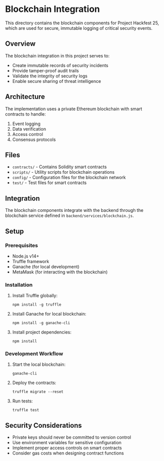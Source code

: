 # Blockchain Integration

This directory contains the blockchain components for Project Hackfest 25, which are used for secure, immutable logging of critical security events.

## Overview

The blockchain integration in this project serves to:
- Create immutable records of security incidents
- Provide tamper-proof audit trails
- Validate the integrity of security logs
- Enable secure sharing of threat intelligence

## Architecture

The implementation uses a private Ethereum blockchain with smart contracts to handle:
1. Event logging
2. Data verification
3. Access control
4. Consensus protocols

## Files

- `contracts/` - Contains Solidity smart contracts
- `scripts/` - Utility scripts for blockchain operations
- `config/` - Configuration files for the blockchain network
- `test/` - Test files for smart contracts

## Integration

The blockchain components integrate with the backend through the blockchain service defined in `backend/services/blockchain.js`.

## Setup

### Prerequisites
- Node.js v14+
- Truffle framework
- Ganache (for local development)
- MetaMask (for interacting with the blockchain)

### Installation
1. Install Truffle globally:
   ```
   npm install -g truffle
   ```

2. Install Ganache for local blockchain:
   ```
   npm install -g ganache-cli
   ```

3. Install project dependencies:
   ```
   npm install
   ```

### Development Workflow
1. Start the local blockchain:
   ```
   ganache-cli
   ```

2. Deploy the contracts:
   ```
   truffle migrate --reset
   ```

3. Run tests:
   ```
   truffle test
   ```

## Security Considerations

- Private keys should never be committed to version control
- Use environment variables for sensitive configuration
- Implement proper access controls on smart contracts
- Consider gas costs when designing contract functions
